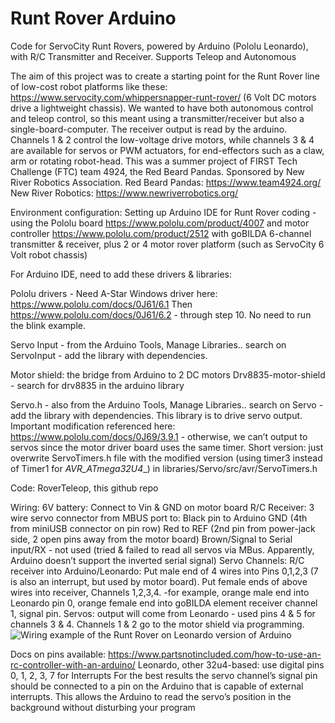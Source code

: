# Runt Rover Arduino
Code for ServoCity Runt Rovers, powered by Arduino (Pololu Leonardo), with R/C Transmitter and Receiver. Supports Teleop and Autonomous

The aim of this project was to create a starting point for the Runt Rover line of low-cost robot platforms like these: https://www.servocity.com/whippersnapper-runt-rover/
(6 Volt DC motors drive a lightweight chassis).  We wanted to have both autonomous control and teleop control, so this meant using a transmitter/receiver 
but also a single-board-computer.  The receiver output is read by the arduino. Channels 1 & 2 control the low-voltage drive motors, while channels 3 & 4 
are available for servos or PWM actuators, for end-effectors such as a claw, arm or rotating robot-head.
This was a summer project of FIRST Tech Challenge (FTC) team 4924, the Red Beard Pandas. Sponsored by New River Robotics Association.
Red Beard Pandas: https://www.team4924.org/    New River Robotics: https://www.newriverrobotics.org/

Environment configuration:
Setting up Arduino IDE for Runt Rover coding - using the Pololu board https://www.pololu.com/product/4007 and motor controller https://www.pololu.com/product/2512 
with goBILDA 6-channel transmitter & receiver, plus 2 or 4 motor rover platform (such as ServoCity 6 Volt robot chassis)

For Arduino IDE, need to add these drivers & libraries:

Pololu drivers - Need A-Star Windows driver here: https://www.pololu.com/docs/0J61/6.1 
Then  https://www.pololu.com/docs/0J61/6.2 - through step 10. No need to run the blink example.

Servo Input - from the Arduino Tools, Manage Libraries..  search on ServoInput - add the library with dependencies.

Motor shield: the bridge from Arduino to 2 DC motors
Drv8835-motor-shield - search for drv8835 in the arduino library

Servo.h - also from the Arduino Tools, Manage Libraries..  search on Servo - add the library with dependencies.  This library is to drive servo output.  Important modification referenced here:
https://www.pololu.com/docs/0J69/3.9.1  - otherwise, we can’t output to servos since the motor driver board uses the same timer. Short version: just
overwrite ServoTimers.h file with the modified version (using timer3 instead of Timer1 for _AVR_ATmega32U4__) in libraries/Servo/src/avr/ServoTimers.h

Code: RoverTeleop, this github repo

Wiring: 
6V battery: Connect to Vin & GND on motor board
R/C Receiver: 3 wire servo connector from MBUS port to: Black pin to Arduino GND (4th from miniUSB connector on pin row)
Red to REF (2nd pin from power-jack side, 2 open pins away from the motor board)
Brown/Signal to Serial input/RX - not used (tried & failed to read all servos via MBus. Apparently, Arduino doesn’t support the inverted serial signal)
Servo Channels: R/C receiver into Arduino/Leonardo: Put male end of 4 wires into Pins 0,1,2,3 (7 is also an interrupt, but used by motor board). Put female ends of above wires into receiver, Channels 1,2,3,4.  -for example, orange male end into Leonardo pin 0, orange female end into goBILDA element receiver channel 1, signal pin.
Servos: output will come from Leonardo - used pins 4 & 5 for channels 3 & 4.  Channels 1 & 2 go to the motor shield via programming.
![Wiring example of the Runt Rover on Leonardo version of Arduino](https://github.com/FTC4924/RuntRoverArduino/assets/14141802/9503fe8a-d3f1-4769-b712-962cb804e6cd)


Docs on pins available: https://www.partsnotincluded.com/how-to-use-an-rc-controller-with-an-arduino/
Leonardo, other 32u4-based: use digital pins 0, 1, 2, 3, 7 for Interrupts
For the best results the servo channel’s signal pin should be connected to a pin on the Arduino that is capable of external interrupts. This allows the Arduino to read the servo’s position in the background without disturbing your program

